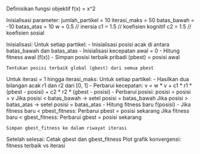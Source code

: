Definisikan fungsi objektif f(x) = x^2

Inisialisasi parameter:
    jumlah_partikel = 10
    iterasi_maks = 50
    batas_bawah = -10
    batas_atas = 10
    w = 0.5             // inersia
    c1 = 1.5            // koefisien kognitif
    c2 = 1.5            // koefisien sosial

Inisialisasi:
    Untuk setiap partikel:
        - Inisialisasi posisi acak di antara batas_bawah dan batas_atas
        - Inisialisasi kecepatan awal = 0
        - Hitung fitness awal (f(x))
        - Simpan posisi terbaik pribadi (pbest) = posisi awal

    Tentukan posisi terbaik global (gbest) dari semua pbest

Untuk iterasi = 1 hingga iterasi_maks:
    Untuk setiap partikel:
        - Hasilkan dua bilangan acak r1 dan r2 dari [0, 1]
        - Perbarui kecepatan:
            v = w * v + c1 * r1 * (pbest - posisi) + c2 * r2 * (gbest - posisi)
        - Perbarui posisi:
            posisi = posisi + v
            Jika posisi < batas_bawah → setel posisi = batas_bawah
            Jika posisi > batas_atas → setel posisi = batas_atas
        - Hitung fitness baru f(posisi)
        - Jika fitness baru < pbest_fitness:
            Perbarui pbest = posisi sekarang
            Jika fitness baru < gbest_fitness:
                Perbarui gbest = posisi sekarang

    Simpan gbest_fitness ke dalam riwayat iterasi

Setelah selesai:
    Cetak gbest dan gbest_fitness
    Plot grafik konvergensi: fitness terbaik vs iterasi
